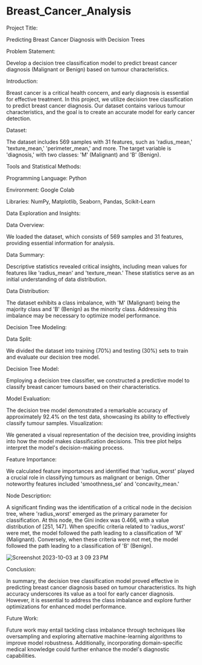 # Breast_Cancer_Analysis

Project Title:

Predicting Breast Cancer Diagnosis with Decision Trees

Problem Statement:

Develop a decision tree classification model to predict breast cancer diagnosis (Malignant or Benign) based on tumour characteristics.

Introduction:

Breast cancer is a critical health concern, and early diagnosis is essential for effective treatment. In this project, we utilize decision tree classification to predict breast cancer diagnosis. Our dataset contains various tumour characteristics, and the goal is to create an accurate model for early cancer detection.

Dataset:

The dataset includes 569 samples with 31 features, such as 'radius_mean,' 'texture_mean,' 'perimeter_mean,' and more. The target variable is 'diagnosis,' with two classes: 'M' (Malignant) and 'B' (Benign).

Tools and Statistical Methods:

Programming Language: Python

Environment: Google Colab

Libraries: NumPy, Matplotlib, Seaborn, Pandas, Scikit-Learn


Data Exploration and Insights:

Data Overview:

We loaded the dataset, which consists of 569 samples and 31 features, providing essential information for analysis.


Data Summary: 

Descriptive statistics revealed critical insights, including mean values for features like 'radius_mean' and 'texture_mean.' These statistics serve as an initial understanding of data distribution.


Data Distribution: 

The dataset exhibits a class imbalance, with 'M' (Malignant) being the majority class and 'B' (Benign) as the minority class. Addressing this imbalance may be necessary to optimize model performance.


Decision Tree Modeling:

Data Split: 

We divided the dataset into training (70%) and testing (30%) sets to train and evaluate our decision tree model.

Decision Tree Model: 

Employing a decision tree classifier, we constructed a predictive model to classify breast cancer tumours based on their characteristics.


Model Evaluation:

The decision tree model demonstrated a remarkable accuracy of approximately 92.4% on the test data, showcasing its ability to effectively classify tumour samples.
Visualization:

We generated a visual representation of the decision tree, providing insights into how the model makes classification decisions. This tree plot helps interpret the model's decision-making process.


Feature Importance:

We calculated feature importances and identified that 'radius_worst' played a crucial role in classifying tumours as malignant or benign. Other noteworthy features included 'smoothness_se' and 'concavity_mean.'


Node Description:

A significant finding was the identification of a critical node in the decision tree, where 'radius_worst' emerged as the primary parameter for classification. At this node, the Gini index was 0.466, with a value distribution of [251, 147]. When specific criteria related to 'radius_worst' were met, the model followed the path leading to a classification of 'M' (Malignant). Conversely, when these criteria were not met, the model followed the path leading to a classification of 'B' (Benign).

![Screenshot 2023-10-03 at 3 09 23 PM](https://github.com/Shalin96/Breast_Cancer_Analysis/assets/139086441/043b50c1-b296-4c17-82c9-da7063c724e4)



Conclusion:

In summary, the decision tree classification model proved effective in predicting breast cancer diagnosis based on tumour characteristics. Its high accuracy underscores its value as a tool for early cancer diagnosis. However, it is essential to address the class imbalance and explore further optimizations for enhanced model performance.


Future Work:

Future work may entail tackling class imbalance through techniques like oversampling and exploring alternative machine-learning algorithms to improve model robustness. Additionally, incorporating domain-specific medical knowledge could further enhance the model's diagnostic capabilities.
